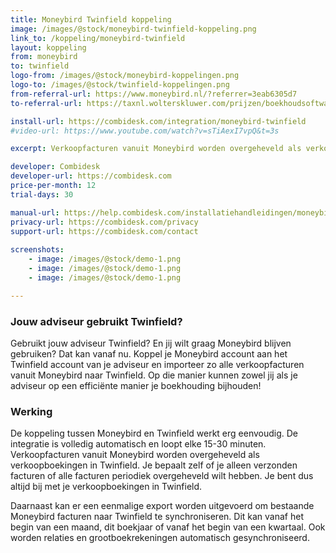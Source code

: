```yaml
---
title: Moneybird Twinfield koppeling
image: /images/@stock/moneybird-twinfield-koppeling.png
link_to: /koppeling/moneybird-twinfield
layout: koppeling
from: moneybird
to: twinfield
logo-from: /images/@stock/moneybird-koppelingen.png
logo-to: /images/@stock/twinfield-koppelingen.png
from-referral-url: https://www.moneybird.nl/?referrer=3eab6305d7
to-referral-url: https://taxnl.wolterskluwer.com/prijzen/boekhoudsoftware/probeer-gratis/  

install-url: https://combidesk.com/integration/moneybird-twinfield
#video-url: https://www.youtube.com/watch?v=sTiAexI7vpQ&t=3s

excerpt: Verkoopfacturen vanuit Moneybird worden overgeheveld als verkoopboekingen in Twinfield. 

developer: Combidesk  
developer-url: https://combidesk.com
price-per-month: 12
trial-days: 30

manual-url: https://help.combidesk.com/installatiehandleidingen/moneybird/installatiehandleiding-moneybird-twinfield-koppeling
privacy-url: https://combidesk.com/privacy
support-url: https://combidesk.com/contact
      
screenshots:
    - image: /images/@stock/demo-1.png
    - image: /images/@stock/demo-1.png
    - image: /images/@stock/demo-1.png

---
```


### Jouw adviseur gebruikt Twinfield?
Gebruikt jouw adviseur Twinfield? En jij wilt graag Moneybird blijven gebruiken? Dat kan vanaf nu. Koppel je Moneybird account aan het Twinfield account van je adviseur en importeer zo alle verkoopfacturen vanuit Moneybird naar Twinfield. Op die manier kunnen zowel jij als je adviseur op een efficiënte manier je boekhouding bijhouden!

### Werking
De koppeling tussen Moneybird en Twinfield werkt erg eenvoudig. De integratie is volledig automatisch en loopt elke 15-30 minuten. Verkoopfacturen vanuit Moneybird worden overgeheveld als verkoopboekingen in Twinfield. Je bepaalt zelf of je alleen verzonden facturen of alle facturen periodiek overgeheveld wilt hebben. Je bent dus altijd bij met je verkoopboekingen in Twinfield. 

Daarnaast kan er een eenmalige export worden uitgevoerd om bestaande Moneybird facturen naar Twinfield te synchroniseren. Dit kan vanaf het begin van een maand, dit boekjaar of vanaf het begin van een kwartaal. Ook worden relaties en grootboekrekeningen automatisch gesynchroniseerd.